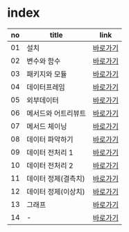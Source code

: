 # index
|no|title|link|
|-|-|-|
|01|설치|[바로가기](./01)|
|02|변수와 함수|[바로가기](./02)|
|03|패키지와 모듈|[바로가기](./03)|
|04|데이터프레임|[바로가기](./04)|
|05|외부데이터|[바로가기](./05)|
|06|메서드와 어트리뷰트|[바로가기](./06)|
|07|메서드 체이닝|[바로가기](./07)|
|08|데이터 파악하기|[바로가기](./08)|
|09|데이터 전처리 1|[바로가기](./09)|
|10|데이터 전처리 2|[바로가기](./10)|
|11|데이터 정제(결측치)|[바로가기](./11)|
|12|데이터 정제(이상치)|[바로가기](./12)|
|13|그래프|[바로가기](./13)|
|14|-|[바로가기](./14)|


